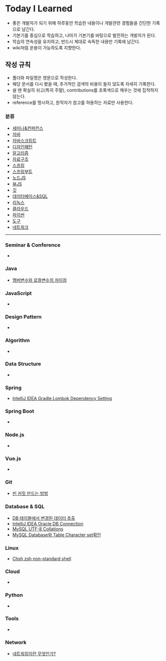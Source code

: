# Today I Learned

* 좋은 개발자가 되기 위해 하루동안 학습한 내용이나 개발관련 경험들을 간단한 기록으로 남긴다. 
* 기본기를 중심으로 학습하고, 나아가 기본기를 바탕으로 발전하는 개발자가 된다.
* 학습의 연속성을 유지하고, 반드시 제대로 숙독한 내용만 기록에 남긴다.
* wiki처럼 운용이 가능하도록 지향한다.

## 작성 규칙

* 폴더와 파일명은 영문으로 작성한다.
* 해당 문서를 다시 봤을 때, 추가적인 검색의 비용이 들지 않도록 자세히 기록한다.
* 쉴 땐 확실히 쉬고(특히 주말), contributions를 초록색으로 채우는 것에 집착하지 않는다.
* reference를 명시하고, 원작자가 참고를 허용하는 자료만 사용한다.

### 분류
 * [세미나&컨퍼런스](#Seminar--Conference)
 * [자바](#Java)
 * [자바스크립트](#JavaScript)
 * [디자인패턴](#Design-Pattern)
 * [알고리즘](#Algorithm)
 * [자료구조](#Data-Structure)
 * [스프링](#Spring)
 * [스프링부트](#Spring-Boot)
 * [노드JS](#Nodejs)
 * [뷰JS](#Vuejs)
 * [깃](#Git)
 * [데이터베이스&SQL](#Database--SQL)
 * [리눅스](#Linux)
 * [클라우드](#Cloud)
 * [파이썬](#Python)
 * [도구](#Tools)
 * [네트워크](#Network)
---

### Seminar & Conference

* 

### Java

* [멤버변수와 로컬변수의 차이점](Java/The-Difference-Between-Member-Variable-And-Local-Variable.md)

### JavaScript

* 

### Design Pattern

* 

### Algorithm

- 

### Data Structure

- 

### Spring

- [IntelliJ IDEA Gradle Lombok Dependency Setting](Spring/gradle-lombok-dependency.md)

### Spring Boot

* 

### Node.js

* 

### Vue.js

* 

### Git

* [빈 커밋 만드는 방법](Git/make-empty-git-commit.md)

### Database & SQL

- [DB 테이블에서 변경된 데이터 추출](DataBase&SQL/Extracting-different-data-from-DB-table.md)
- [IntelliJ IDEA Oracle DB Connection](DataBase&SQL/IntelliJ-Oracle-DB-Connection.md)
- [MySQL UTF-8 Collations](DataBase&SQL/Mysql-UTF-8-Collations.md)
- [MySQL Database와 Table Character set확인](DataBase&SQL/MySQL-database-table-character-set-check.md)

### Linux

* [Chsh zsh non-standard shell](Linux/chsh_zsh_non-standard_shell.md)

### Cloud

* 

### Python

* 

### Tools

* 

### Network

* [네트워킹이란 무엇인가?](Network/what-is-networking.md)


